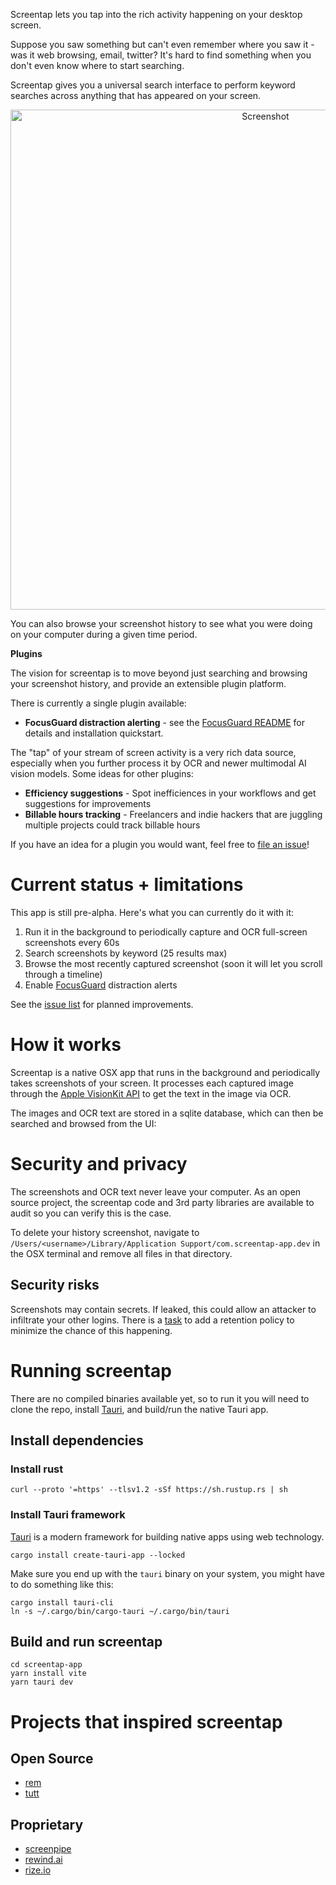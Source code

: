 
Screentap lets you tap into the rich activity happening on your desktop screen.  

Suppose you saw something but can't even remember where you saw it - was it web browsing, email, twitter?  It's hard to find something when you don't even know where to start searching.  

Screentap gives you a universal search interface to perform keyword searches across anything that has appeared on your screen.

<div align="center">
    <img width="800" alt="Screenshot" src="https://github.com/tleyden/screentap/assets/296876/bd865946-68fb-4ff5-8982-024cc4d5bce0">
</div>

You can also browse your screenshot history to see what you were doing on your computer during a given time period.

**Plugins**

The vision for screentap is to move beyond just searching and browsing your screenshot history, and provide an extensible plugin platform.

There is currently a single plugin available:

* **FocusGuard distraction alerting** - see the [FocusGuard README](screentap-app/plugins/focusguard/) for details and installation quickstart.

The "tap" of your stream of screen activity is a very rich data source, especially when you further process it by OCR and newer multimodal AI vision models.  Some ideas for other plugins:

* **Efficiency suggestions** - Spot inefficiences in your workflows and get suggestions for improvements 
* **Billable hours tracking** - Freelancers and indie hackers that are juggling multiple projects could track billable hours

If you have an idea for a plugin you would want, feel free to [file an issue](https://github.com/tleyden/screentap/issues)!

# Current status + limitations

This app is still pre-alpha.  Here's what you can currently do it with it:

1. Run it in the background to periodically capture and OCR full-screen screenshots every 60s
2. Search screenshots by keyword (25 results max)
3. Browse the most recently captured screenshot (soon it will let you scroll through a timeline)
4. Enable [FocusGuard](screentap-app/plugins/focusguard/) distraction alerts

See the [issue list](https://github.com/tleyden/screentap/issues) for planned improvements. 

# How it works

Screentap is a native OSX app that runs in the background and periodically takes screenshots of your screen.  It processes each captured image through the [Apple VisionKit API](https://developer.apple.com/documentation/visionkit) to get the text in the image via OCR.

The images and OCR text are stored in a sqlite database, which can then be searched and browsed from the UI:

# Security and privacy

The screenshots and OCR text never leave your computer.  As an open source project, the screentap code and 3rd party libraries are available to audit so you can verify this is the case. 

To delete your history screenshot, navigate to `/Users/<username>/Library/Application Support/com.screentap-app.dev` in the OSX terminal and remove all files in that directory.

## Security risks

Screenshots may contain secrets.  If leaked, this could allow an attacker to infiltrate your other logins.  There is a [task](issue) to add a retention policy to minimize the chance of this happening.

# Running screentap

There are no compiled binaries available yet, so to run it you will need to clone the repo, install [Tauri](http://tauri.app), and build/run the native Tauri app.

## Install dependencies

### Install rust

```
curl --proto '=https' --tlsv1.2 -sSf https://sh.rustup.rs | sh
```

### Install Tauri framework

[Tauri](http://tauri.app) is a modern framework for building native apps using web technology. 

```
cargo install create-tauri-app --locked
```

Make sure you end up with the `tauri` binary on your system, you might have to do something like this:

```
cargo install tauri-cli
ln -s ~/.cargo/bin/cargo-tauri ~/.cargo/bin/tauri
```

## Build and run screentap

```
cd screentap-app
yarn install vite
yarn tauri dev
```


# Projects that inspired screentap

## Open Source

* [rem](https://github.com/jasonjmcghee/rem)
* [tutt](https://github.com/tleyden/tutt)

## Proprietary

* [screenpipe](https://screenpi.pe/)
* [rewind.ai](https://rewind.ai)
* [rize.io](https://rize.io)
